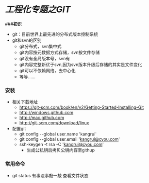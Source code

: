 # ***工程化专题之GIT***

###**初识**

* git：目前世界上最先进的分布式版本控制系统
* git和svn的区别
  * git分布式，svn集中式
  * git内容按元数据方式存储，svn按文件存储
  * git没有全局版本号，svn有
  * git内容完整新优于svn,因为svn版本升级后存储的其实是文件变化
  * git可以不依赖网络，去中心化
  * 等等......

###  **安装**

* 相关下载地址
  * https://git-scm.com/book/en/v2/Getting-Started-Installing-Git 
  * http://windows.github.com
  * http://mac.github.com
  *  http://git-scm.com/download/linux  
* 配置git
  * git  config  --global  user.name  'kangrui'
  * git  config  --global  user.email   'kangrui@cyou.com'
  * ssh-keygen  -t  rsa  -C  'kangrui@cyou.com'
    * 生成公私钥后拷贝公钥内容至githup

### **常用命令**

* git status 有事没事敲一敲  查看文件状态







